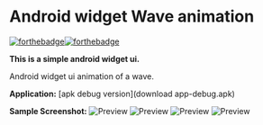 # Android widget Wave animation  
[![forthebadge](https://forthebadge.com/images/badges/made-with-java.svg)](https://forthebadge.com)[![forthebadge](https://forthebadge.com/images/badges/built-for-android.svg)](https://forthebadge.com)

**This is a simple android widget ui.** 

Android widget ui animation of a wave.

**Application:**
[apk debug version](download app-debug.apk)

**Sample Screenshot:**
![Preview](wv1.png)
![Preview](wv2.png)
![Preview](wv3.png)
![Preview](wv4.png)

